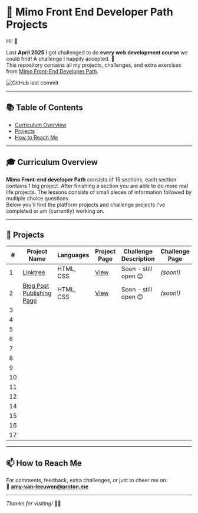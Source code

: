 # 🚀 Mimo Front End Developer Path Projects

Hi! 👋

Last **April 2025** I got challenged to do **every web development course** we could find! A challenge I happily accepted. 🎉  
This repository contains all my projects, challenges, and extra exercises from [Mimo Front-End Developer Path](https://mimo.org/web/219/section/0?showDrawer=path-overview).

![GitHub last commit](https://img.shields.io/github/last-commit/PastelPrism/mimo-front-end-developer)

---

## 📚 Table of Contents
- [Curriculum Overview](#-curriculum-overview)
- [Projects](#projects)
- [How to Reach Me](#-how-to-reach-me)

---

## 🎓 Curriculum Overview

**Mimo Front-end developer Path** consists of 15 sections, each section contains 1 big project. After finishing a section you are able to do more real life projects. The lessons consists of small pieces of information followed by multiple choice questions.  
Below you'll find the platform projects and challenge projects I’ve completed or am (currently) working on. 

---

## 📁 Projects

| #  | Project Name                                                                 | Languages      | Project Page                                                                 | Challenge Description                      | Challenge Page                                                                 | Progress |
|----|------------------------------------------------------------------------------|----------------|---------------------------------------------------------------------------|--------------------------------------------|-------------------------------------------------------------------------------|----------|
| 1  | [Linktree](https://github.com/PastelPrism/mimo-front-end-developer/tree/main/linktree) | HTML, CSS      | [View](https://pastelprism.github.io/mimo-front-end-developer/linktree/) | Soon - still open 😊 | _(soon!)_  | 🚧        |
| 2  | [Blog Post Publishing Page](https://github.com/PastelPrism/mimo-front-end-developer/tree/main/blog-post) | HTML, CSS      | [View](https://pastelprism.github.io/mimo-front-end-developer/blog-post//) | Soon - still open 😊                           | _(soon!)_                                                               | 🚧       |
| 3  |  |     |  |                            |                                                              |       |
| 4  |  |    |  |  |  |      |
| 5  |                                                            |   |                                                            |                          |                                                              |       |
| 6  |                                                      |    |                                                            |                          |                                                         |        |
| 7  |  |  |  |  |  |        |
| 8  |                                                         |   |                                                           |                          |                                                             |        |
| 9  |                                                     |    |                                                           |                           |                                                              |        |
| 10 |  |   |  |  | |        |
| 11 |                                                         |   |                                                            |                             |                                                               |        |
| 12 |                                                       |    |                                                            | 
| 14 |                                                           |  |                                                           |                         |                                                                |       |
| 15 |                                                       |  |                                                           |                           |                                                              |      |
| 16 |  |    |  |  |  |        |
| 17 |                                                          |    |                                                             |                            |                                                               |        |

---

## 📫 How to Reach Me

For comments, feedback, extra challenges, or just to cheer me on:  
📩 **[amy-van-leeuwen@proton.me](mailto:amy-van-leeuwen@proton.me)**

---

_Thanks for visiting!_ 👋😊